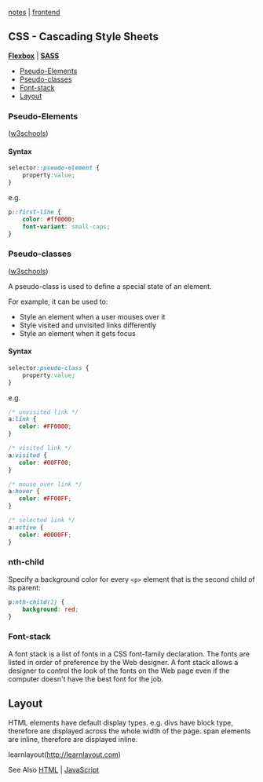 [notes](../notes.md) | [frontend](../frontend.md)

## CSS - Cascading Style Sheets
**[Flexbox](flexbox.md)** | **[SASS](SASS.md)**



- [Pseudo-Elements](#pseudo-elements)
- [Pseudo-classes](#pseudo-classes)
- [Font-stack](#font-stack)
- [Layout](#layout)

### Pseudo-Elements
([w3schools](http://www.w3schools.com/css/css_pseudo_elements.asp))
#### Syntax

```css
selector::pseudo-element {
    property:value;
}
```

e.g.

```css
p::first-line {
    color: #ff0000;
    font-variant: small-caps;
}
```

### Pseudo-classes
([w3schools](http://www.w3schools.com/Css/css_pseudo_classes.asp))

A pseudo-class is used to define a special state of an element.

For example, it can be used to:
- Style an element when a user mouses over it
- Style visited and unvisited links differently
- Style an element when it gets focus

#### Syntax
```css
selector:pseudo-class {
    property:value;
}
```
e.g.
```css
/* unvisited link */
a:link {
   color: #FF0000;
}

/* visited link */
a:visited {
   color: #00FF00;
}

/* mouse over link */
a:hover {
   color: #FF00FF;
}

/* selected link */
a:active {
   color: #0000FF;
}
```

### nth-child
Specify a background color for every `<p>` element that is the second child of its parent:

```css
p:nth-child(2) {
    background: red;
}
```

### Font-stack
A font stack is a list of fonts in a CSS font-family declaration. The fonts are listed in order of preference by the Web designer. A font stack allows a designer to control the look of the fonts on the Web page even if the computer doesn't have the best font for the job.

## Layout
HTML elements have default display types. e.g. divs have block type, therefore are displayed across the whole width of the page. span elements are inline, therefore are displayed inline.

learnlayout(http://learnlayout.com)

See Also [HTML](../HTML/HTML.md) | [JavaScript](../javascript/javascript.md)
